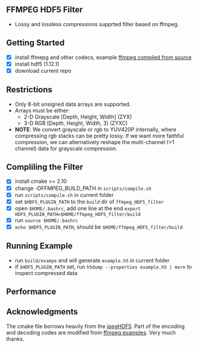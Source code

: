 ## FFMPEG HDF5 Filter
* Lossy and lossless compressions supprted filter based on ffmpeg.

## Getting Started
- [x] install ffmepg and other codecs, example [ffmpeg compiled from source](doc/install_ffmpeg.md)
- [x] install hdf5 (1.12.1)
- [x] download current repo

## Restrictions
* Only 8-bit unsigned data arrays are supported.
* Arrays must be either:
    * 2-D Grayscale [Depth, Height, Width] (ZYX)
    * 3-D RGB [Depth, Height, Width, 3] (ZYXC)
* **NOTE**: We convert grayscale or rgb to YUV420P internally, where compressing rgb stacks can be pretty lossy. If we want more faithful compression, we can alternatively reshape the multi-channel (>1 channel) data for grayscale compression.

## Compliling the Filter
- [x] install cmake >= 2.10 
- [x] change -DFFMPEG_BUILD_PATH in `scripts/compile.sh`
- [x] run `scripts/compile.sh` in current folder
- [x] set `$HDF5_PLUGIN_PATH` to the `build` dir of `ffmpeg_HDF5_filter`
- [x] open `$HOME/.bashrc`, add one line at the end `export HDF5_PLUGIN_PATH=$HOME/ffmpeg_HDF5_filter/build`
- [x] run `source $HOME/.bashrc`
- [x] `echo $HDF5_PLUGIN_PATH`, should be `$HOME/ffmpeg_HDF5_filter/build`

## Running Example
* run `build/exampe` and will generate `example.h5` in current folder
* if `$HDF5_PLUGIN_PATH` set, run `h5dump --properties example.h5 | more` to inspect compressed data

## Performance


## Acknowledgments
The cmake file borrows heavily from the [jpegHDF5](https://github.com/CARS-UChicago/jpegHDF5). Part of the encoding and decoding codes are modified from [ffmpeg examples](https://github.com/FFmpeg/FFmpeg). Very much thanks.
